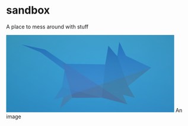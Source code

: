 sandbox
=======

A place to mess around with stuff


![Some text](images/an-image.png "Text after image name in brackets")
An image

